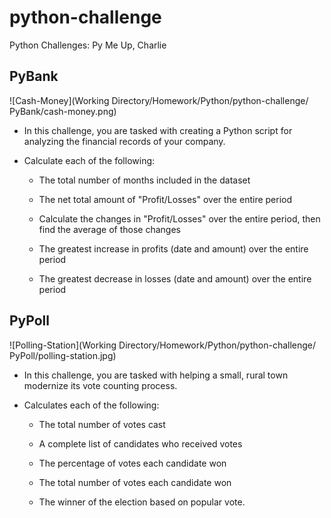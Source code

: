 # python-challenge
Python Challenges: Py Me Up, Charlie 

## PyBank

![Cash-Money](Working Directory/Homework/Python/python-challenge/ PyBank/cash-money.png)

* In this challenge, you are tasked with creating a Python script for analyzing the financial records of your company. 

* Calculate each of the following:

  * The total number of months included in the dataset

  * The net total amount of "Profit/Losses" over the entire period

  * Calculate the changes in "Profit/Losses" over the entire period, then find the average of those changes

  * The greatest increase in profits (date and amount) over the entire period

  * The greatest decrease in losses (date and amount) over the entire period


## PyPoll

![Polling-Station](Working Directory/Homework/Python/python-challenge/ PyPoll/polling-station.jpg)

* In this challenge, you are tasked with helping a small, rural town modernize its vote counting process.

* Calculates each of the following:

  * The total number of votes cast

  * A complete list of candidates who received votes

  * The percentage of votes each candidate won

  * The total number of votes each candidate won

  * The winner of the election based on popular vote.